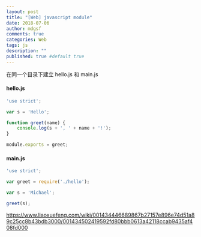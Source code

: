 ```yaml
---
layout: post
title: "[Web] javascript module"
date: 2018-07-06
author: mdgsf
comments: true
categories: Web
tags: js
description: ""
published: true #default true
---
```


在同一个目录下建立 hello.js 和 main.js

#### hello.js

```js
'use strict';

var s = 'Hello';

function greet(name) {
    console.log(s + ', ' + name + '!');
}

module.exports = greet;
```

#### main.js

```js
'use strict';

var greet = require('./hello');

var s = 'Michael';

greet(s);
```

https://www.liaoxuefeng.com/wiki/001434446689867b27157e896e74d51a89c25cc8b43bdb3000/001434502419592fd80bbb0613a42118ccab9435af408fd000
